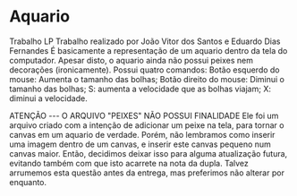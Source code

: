 # Aquario
 Trabalho LP
Trabalho realizado por João Vitor dos Santos e Eduardo Dias Fernandes
É basicamente a representação de um aquario dentro da tela do computador. Apesar disto, o aquario ainda não possui peixes nem decorações (ironicamente).
Possui quatro comandos:
Botão esquerdo do mouse: Aumenta o tamanho das bolhas;
Botão direito do mouse: Diminui o tamanho das bolhas;
S: aumenta a velocidade que as bolhas viajam;
X: diminui a velocidade.


ATENÇÃO --- O ARQUIVO "PEIXES" NÃO POSSUI FINALIDADE
Ele foi um arquivo criado com a intenção de adicionar um peixe na tela, para tornar o canvas em um aquario de verdade. Porém, não lembramos como inserir uma imagem dentro de um canvas, e inserir este canvas pequeno num canvas maior. Então, decidimos deixar isso para alguma atualização futura, evitando também com que isto acarrete na nota da dupla. Talvez arrumemos esta questão antes da entrega, mas preferimos não alterar por enquanto.
